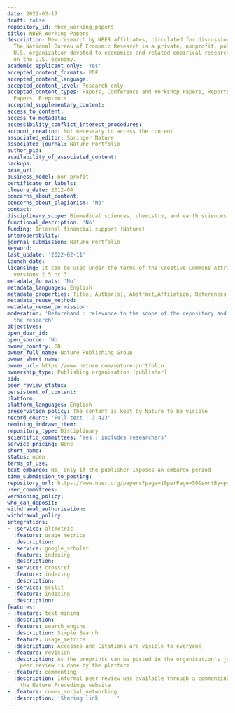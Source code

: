 ```yaml
---
date: 2022-03-17
draft: false
repository_id: nber_working_papers
title: NBER Working Papers
description: New research by NBER affiliates, circulated for discussion and comment.
  The National Bureau of Economic Research is a private, nonprofit, politically independent
  U.S. organization devoted to economics and related empirical research, particularly
  on the U.S. economy.
academic_applicant_only: 'Yes'
accepted_content_formats: PDF
accepted_content_language:
accepted_content_level: Research only
accepted_content_types: Papers, Conference and Workshop Papers, Reports and Working
  Papers, Preprints
accepted_supplementary_content:
access_to_content:
access_to_metadata:
accessibility_conflict_interest_procedures:
account_creation: Not necessary to access the content
associated_editor: Springer Nature
associated_journal: Nature Portfolio
author_pid:
availability_of_associated_content:
backups:
base_url:
business_model: non-profit
certificate_or_labels:
closure_date: 2012-04
concerns_about_content:
concerns_about_plagiarism: 'No'
contact:
disciplinary_scope: Biomedical sciences, chemistry, and earth sciences
functional_description: 'No'
funding: Internal financial support (Nature)
interoperability:
journal_submission: Nature Portfolio
keyword:
last_update: '2022-02-11'
launch_date:
licensing: It can be used under the terms of the Creative Commons Attribution License,
  versions 2.5 or 3.
metadata_formats: 'No'
metadata_languages: English
metadata_properties: Title, Author(s), Abstract,Affilation, References, Keywords
metadata_reuse_method:
metadata_reuse_permission:
moderation: 'Beforehand : relevance to the scope of the repository and quality of
  the research'
objectives:
open_doar_id:
open_source: 'No'
owner_country: GB
owner_full_name: Nature Publishing Group
owner_short_name:
owner_url: https://www.nature.com/nature-portfolio
ownership_type: Publishing organisation (publisher)
pid:
peer_review_status:
persistent_of_content:
platform:
platform_languages: English
preservation_policy: The content is kept by Nature to be visible
record_count: 'Full text : 3 423'
remining_indrawn_item:
repository_type: Disciplinary
scientific_committees: 'Yes : includes researchers'
service_pricing: None
short_name:
status: open
terms_of_use:
text_embargo: No, only if the publisher imposes an embargo period
time_submission_to_posting:
repository_url: https://www.nber.org/papers?page=1&perPage=50&sortBy=public_date
user_committees:
versioning_policy:
who_can_deposit:
withdrawal_authorisation:
withdrawal_policy:
integrations:
- :service: altmetric
  :feature: usage_metrics
  :description:
- :service: google_scholar
  :feature: indexing
  :description:
- :service: crossref
  :feature: indexing
  :description:
- :service: scilit
  :feature: indexing
  :description:
features:
- :feature: text_mining
  :description:
- :feature: search_engine
  :description: Simple Search
- :feature: usage_metrics
  :description: Accesses and Citations are visible to everyone
- :feature: revision
  :description: As the preprints can be posted in the organisation's journals, the
    peer review is done by the platform
- :feature: commenting
  :description: Informal peer review was available through a commenting system on
    the Nature Precedings website
- :feature: comms_social_networking
  :description: 'Sharing link      '
---
```



